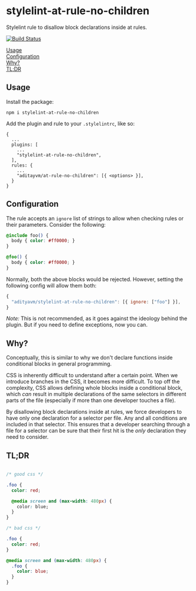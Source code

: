 # stylelint-at-rule-no-children

Stylelint rule to disallow block declarations inside at rules.

[![Build Status](https://img.shields.io/travis/adityavm/stylelint-at-rule-no-children/master.svg?style=flat-square)](https://travis-ci.org/adityavm/stylelint-at-rule-no-children)

[Usage](#usage)  
[Configuration](#configuration)  
[Why?](#why)  
[TL;DR](#tldr)  

## Usage

Install the package:

`npm i stylelint-at-rule-no-children`

Add the plugin and rule to your `.stylelintrc`, like so:
```
{
  ...
  plugins: [
    ...
    "stylelint-at-rule-no-children",
  ],
  rules: {
    ...
    "aditayvm/at-rule-no-children": [{ <options> }],
  }
}
```

## Configuration

The rule accepts an `ignore` list of strings to allow when checking rules or their parameters. Consider the following:
```css
@include foo() {
  body { color: #ff0000; }
}

@foo() {
  body { color: #ff0000; }
}
```

Normally, both the above blocks would be rejected. However, setting the following config will allow them both:

```javascript
{
  "adityavm/stylelint-at-rule-no-children": [{ ignore: ["foo"] }],
}
```

_Note:_ This is not recommended, as it goes against the ideology behind the plugin. But if you need to define exceptions, now you can.

## Why?

Conceptually, this is similar to why we don't declare functions inside conditional blocks in general programming.

CSS is inherently difficult to understand after a certain point. When we introduce branches in the CSS, it becomes more difficult. To top off the complexity, CSS allows defining whole blocks inside a conditional block, which _can_ result in multiple declarations of the same selectors in different parts of the file (especially if more than one developer touches a file).

By disallowing block declarations inside at rules, we force developers to have only one declaration for a selector per file. Any and all conditions are included in that selector. This ensures that a developer searching through a file for a selector can be sure that their first hit is the _only_ declaration they need to consider.

## TL;DR

```css

/* good css */

.foo {
  color: red;

  @media screen and (max-width: 480px) {
    color: blue;
  }
}

/* bad css */

.foo {
  color: red;
}

@media screen and (max-width: 480px) {
  .foo {
    color: blue;
  }
}

```
